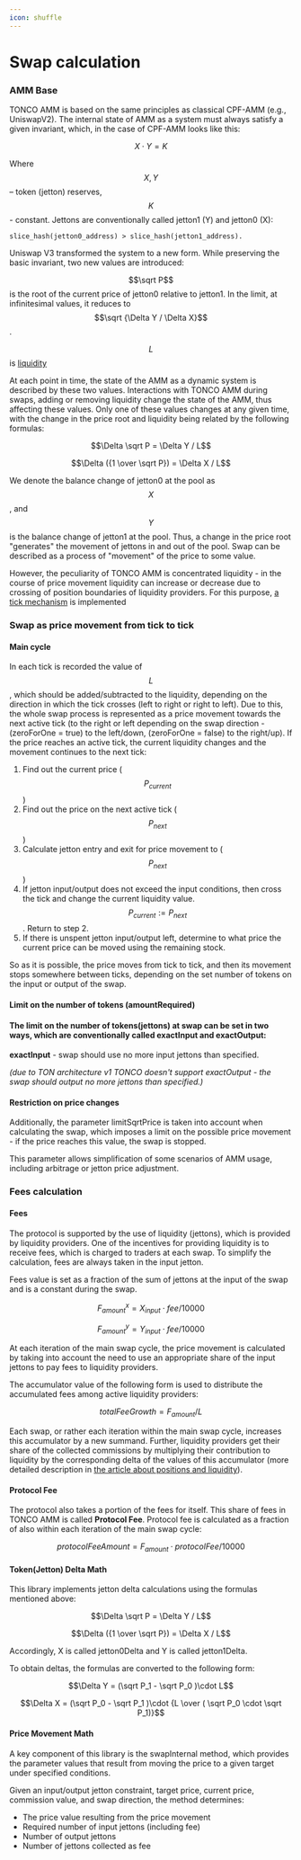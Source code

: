 ```yaml
---
icon: shuffle
---
```


# Swap calculation

### AMM Base

TONCO AMM is based on the same principles as classical CPF-AMM (e.g., UniswapV2). The internal state of AMM as a system must always satisfy a given invariant, which, in the case of CPF-AMM looks like this:

$$X \cdot Y = K$$

Where $$X, Y$$ – token (jetton) reserves, $$K$$ - constant. Jettons are conventionally called jetton1 (Y) and jetton0 (X):

`slice_hash(jetton0_address) > slice_hash(jetton1_address).`

Uniswap V3 transformed the system to a new form. While preserving the basic invariant, two new values are introduced:

$$\sqrt P$$ is the root of the current price of jetton0 relative to jetton1. In the limit, at infinitesimal values, it reduces to $$\sqrt {\Delta Y / \Delta X}$$.

$$L$$ is [liquidity](liquidity-and-positions.md)

At each point in time, the state of the AMM as a dynamic system is described by these two values. Interactions with TONCO AMM during swaps, adding or removing liquidity change the state of the AMM, thus affecting these values. Only one of these values changes at any given time, with the change in the price root and liquidity being related by the following formulas:

$$\Delta \sqrt P = \Delta Y / L$$

$$\Delta ({1 \over \sqrt P}) = \Delta X / L$$

We denote the balance change of jetton0 at the pool as $$X$$, and $$Y$$is the balance change of jetton1 at the pool. Thus, a change in the price root "generates" the movement of jettons in and out of the pool. Swap can be described as a process of "movement" of the price to some value.

However, the peculiarity of TONCO AMM is concentrated liquidity - in the course of price movement liquidity can increase or decrease due to crossing of position boundaries of liquidity providers. For this purpose, [a tick mechanism](ticks.md) is implemented

### Swap as price movement from tick to tick

#### Main cycle

In each tick is recorded the value of $$L$$, which should be added/subtracted to the liquidity, depending on the direction in which the tick crosses (left to right or right to left). Due to this, the whole swap process is represented as a price movement towards the next active tick (to the right or left depending on the swap direction - (zeroForOne = true) to the left/down, (zeroForOne = false) to the right/up). If the price reaches an active tick, the current liquidity changes and the movement continues to the next tick:

1. Find out the current price ($$P_{current}$$)
2. Find out the price on the next active tick ($$P_{next}$$)
3. Calculate jetton entry and exit for price movement to ($$P_{next}$$)
4. If jetton input/output does not exceed the input conditions, then cross the tick and change the current liquidity value. $$P_{current} := P_{next}$$. Return to step 2.
5. If there is unspent jetton input/output left, determine to what price the current price can be moved using the remaining stock.

So as it is possible, the price moves from tick to tick, and then its movement stops somewhere between ticks, depending on the set number of tokens on the input or output of the swap.

#### Limit on the number of tokens (amountRequired)

#### The limit on the number of tokens(jettons) at swap can be set in two ways, which are conventionally called exactInput and exactOutput:

**exactInput** - swap should use no more input jettons than specified.

_(due to TON architecture v1 TONCO doesn't support exactOutput - the swap should output no more jettons than specified.)_

#### Restriction on price changes

Additionally, the parameter limitSqrtPrice is taken into account when calculating the swap, which imposes a limit on the possible price movement - if the price reaches this value, the swap is stopped.

This parameter allows simplification of some scenarios of AMM usage, including arbitrage or jetton price adjustment.

### Fees calculation

#### Fees

The protocol is supported by the use of liquidity (jettons), which is provided by liquidity providers. One of the incentives for providing liquidity is to receive fees, which is charged to traders at each swap. To simplify the calculation, fees are always taken in the input jetton.

Fees value is set as a fraction of the sum of jettons at the input of the swap and is a constant during the swap.

$$F_{amount}^x = X_{input} \cdot fee / 10000$$

$$F_{amount}^y = Y_{input} \cdot fee / 10000$$

At each iteration of the main swap cycle, the price movement is calculated by taking into account the need to use an appropriate share of the input jettons to pay fees to liquidity providers.

The accumulator value of the following form is used to distribute the accumulated fees among active liquidity providers:

$$totalFeeGrowth = F_{amount} / L$$

Each swap, or rather each iteration within the main swap cycle, increases this accumulator by a new summand. Further, liquidity providers get their share of the collected commissions by multiplying their contribution to liquidity by the corresponding delta of the values of this accumulator (more detailed description in [the article about positions and liquidity](liquidity-and-positions.md)).

#### Protocol Fee

The protocol also takes a portion of the fees for itself. This share of fees in TONCO AMM is called **Protocol Fee**. Protocol fee is calculated as a fraction of also within each iteration of the main swap cycle:

$$protocolFeeAmount = F_{amount} \cdot protocolFee / 10000$$

#### Token(Jetton) Delta Math

This library implements jetton delta calculations using the formulas mentioned above:

$$\Delta \sqrt P = \Delta Y / L$$

$$\Delta ({1 \over \sqrt P}) = \Delta X / L$$

Accordingly, X is called jetton0Delta and Y is called jetton1Delta.

To obtain deltas, the formulas are converted to the following form:

$$\Delta Y = (\sqrt P_1 - \sqrt P_0 )\cdot L$$

$$\Delta X = (\sqrt P_0 - \sqrt P_1 )\cdot {L \over ( \sqrt P_0 \cdot \sqrt P_1)}$$

#### Price Movement Math

A key component of this library is the swapInternal method, which provides the parameter values that result from moving the price to a given target under specified conditions.

Given an input/output jetton constraint, target price, current price, commission value, and swap direction, the method determines:

* The price value resulting from the price movement
* Required number of input jettons (including fee)
* Number of output jettons
* Number of jettons collected as fee
